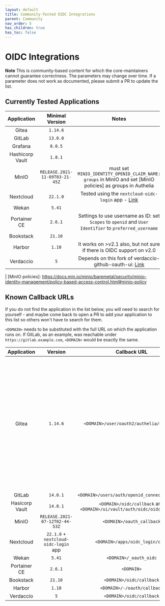 ```yaml
---
layout: default
title: Community-Tested OIDC Integrations
parent: Community
nav_order: 5
has_children: true
has_toc: false
---
```


# OIDC Integrations

**Note** This is community-based content for which the core-maintainers cannot guarantee correctness. The parameters may change over time. If a parameter does not work as documented, please submit a PR to update the list.

## Currently Tested Applications

|   Application    |        Minimal Version         |                                                    Notes                                                    |
|:----------------:|:------------------------------:|:-----------------------------------------------------------------------------------------------------------:|
|      Gitea       |            `1.14.6`            |                                                                                                             |
|      GitLab      |            `13.0.0`            |                                                                                                             |
|     Grafana      |            `8.0.5`             |                                                                                                             |
| Hashicorp Vault  |            `1.8.1`             |                                                                                                             |
|      MinIO       | `RELEASE.2021-11-09T03-21-45Z` | must set `MINIO_IDENTITY_OPENID_CLAIM_NAME: groups` in MinIO and set [MinIO policies] as groups in Authelia |
|    Nextcloud     |            `22.1.0`            |   Tested using the `nextcloud-oidc-login` app - [Link](https://github.com/pulsejet/nextcloud-oidc-login)    |
|      Wekan       |             `5.41`             |                                                                                                             |
|   Portainer CE   |            `2.6.1`             |   Settings to use username as ID: set `Scopes` to `openid` and `User Identifier` to `preferred_username`    |
| Bookstack        | `21.10`                        |                                                                                                             |
| Harbor        |                `1.10`             |   It works on >v2.1 also, but not sure if there is OIDC support on v2.0|
| Verdaccio        |              `5`               |   Depends on this fork of verdaccio-github-oauth-ui: [Link](https://github.com/OnekO/verdaccio-github-oauth-ui)
|
[MinIO policies]: https://docs.min.io/minio/baremetal/security/minio-identity-management/policy-based-access-control.html#minio-policy

## Known Callback URLs

If you do not find the application in the list below, you will need to search for yourself - and maybe come back to open a PR to add your application to this list so others won't have to search for them.

`<DOMAIN>` needs to be substituted with the full URL on which the application runs on. If GitLab, as an example, was reachable under `https://gitlab.example.com`, `<DOMAIN>` would be exactly the same.

|   Application   |                Version                |                               Callback URL                               |                                                                                                                                              Notes                                                                                                                                               |
|:---------------:|:-------------------------------------:|:------------------------------------------------------------------------:|:------------------------------------------------------------------------------------------------------------------------------------------------------------------------------------------------------------------------------------------------------------------------------------------------:|
|      Gitea      |               `1.14.6`                |                 `<DOMAIN>/user/oauth2/authelia/callback`                 | `ROOT_URL` in `[server]` section of `app.ini` must be configured correctly. Typically it is `<DOMAIN>/`. The string `authelia` in the callback url is the `Authentication Name` of the configured Authentication Source in Gitea (Authentication Type: OAuth2, OAuth2 Provider: OpenID Connect). |
|     GitLab      |               `14.0.1`                |              `<DOMAIN>/users/auth/openid_connect/callback`               |                                                                                                                                                                                                                                                                                                  |
| Hasicorp Vault  |               `14.0.1`                | `<DOMAIN>/oidc/callback` and `<DOMAIN>/ui/vault/auth/oidc/oidc/callback` |                                                                                                                                                                                                                                                                                                  |
|      MinIO      |    `RELEASE.2021-07-12T02-44-53Z`     |                        `<DOMAIN>/oauth_callback`                         |                                                                                                                                                                                                                                                                                                  |
|    Nextcloud    | `22.1.0` + `nextcloud-oidc-login` app |                     `<DOMAIN>/apps/oidc_login/oidc`                      |                                                                                                                                                                                                                                                                                                  |
|      Wekan      |                `5.41`                 |                          `<DOMAIN>/_oauth_oidc`                          |                                                                                                                                                                                                                                                                                                  |
|  Portainer CE   |                `2.6.1`                |                                `<DOMAIN>`                                |                                                                                                                                                                                                                                                                                                  |
| Bookstack       | `21.10`                               |        `<DOMAIN>/oidc/callback`                                          |                                                                                                                                                                                                                                                                                                  |
| Harbor          | `1.10`                                |        `<DOMAIN>/-/oauth/callback`                                       |                                                                                                                                                                                                                                                                                                  |
| Verdaccio       | `5`                                   |        `<DOMAIN>/oidc/callback`                                          |                                                                                                                                                                                                                                                                                                  |
